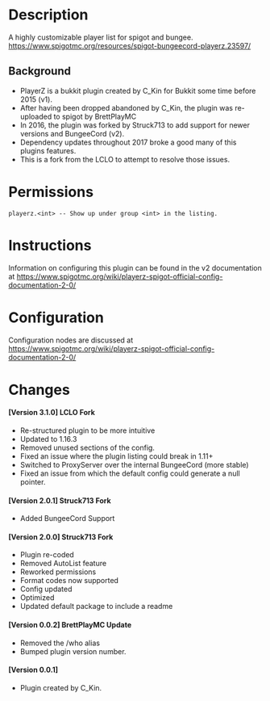 # Description
A highly customizable player list for spigot and bungee.
https://www.spigotmc.org/resources/spigot-bungeecord-playerz.23597/

## Background
- PlayerZ is a bukkit plugin created by C_Kin for Bukkit some time before 2015 (v1).
- After having been dropped abandoned by C_Kin, the plugin was re-uploaded to spigot by BrettPlayMC
- In 2016, the plugin was forked by Struck713 to add support for newer versions and BungeeCord (v2).
- Dependency updates throughout 2017 broke a good many of this plugins features.
- This is a fork from the LCLO to attempt to resolve those issues.

# Permissions
```
playerz.<int> -- Show up under group <int> in the listing.
```

# Instructions
Information on configuring this plugin can be found in the v2 documentation at
https://www.spigotmc.org/wiki/playerz-spigot-official-config-documentation-2-0/

# Configuration
Configuration nodes are discussed at
https://www.spigotmc.org/wiki/playerz-spigot-official-config-documentation-2-0/

# Changes
#### [Version 3.1.0] LCLO Fork
 - Re-structured plugin to be more intuitive
 - Updated to 1.16.3
 - Removed unused sections of the config.
 - Fixed an issue where the plugin listing could break in 1.11+
 - Switched to ProxyServer over the internal BungeeCord (more stable)
 - Fixed an issue from which the default config could generate a null pointer.
#### [Version 2.0.1] Struck713 Fork
 - Added BungeeCord Support
#### [Version 2.0.0] Struck713 Fork
 - Plugin re-coded
 - Removed AutoList feature
 - Reworked permissions
 - Format codes now supported
 - Config updated
 - Optimized
 - Updated default package to include a readme
#### [Version 0.0.2] BrettPlayMC Update
 - Removed the /who alias
 - Bumped plugin version number.
#### [Version 0.0.1]
 - Plugin created by C_Kin.

